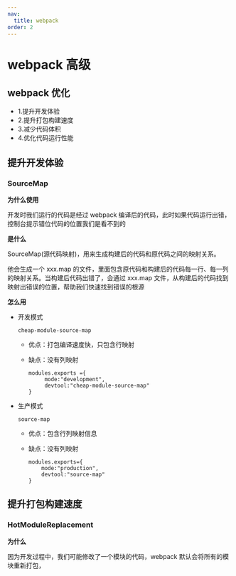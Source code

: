 ```yaml
---
nav:
  title: webpack
order: 2
---
```


# webpack 高级

## webpack 优化

- 1.提升开发体验
- 2.提升打包构建速度
- 3.减少代码体积
- 4.优化代码运行性能

## 提升开发体验

### SourceMap

**为什么使用**

开发时我们运行的代码是经过 webpack 编译后的代码，此时如果代码运行出错，控制台提示错位代码的位置我们是看不到的

**是什么**

SourceMap(源代码映射)，用来生成构建后的代码和原代码之间的映射关系。

他会生成一个 xxx.map 的文件，里面包含原代码和构建后的代码每一行、每一列的映射关系。当构建后代码出错了，会通过 xxx.map 文件，从构建后的代码找到映射出错误的位置，帮助我们快速找到错误的根源

**怎么用**

- 开发模式

  `cheap-module-source-map`

  - 优点：打包编译速度快，只包含行映射

  - 缺点：没有列映射

    ```
    modules.exports ={
    	 mode:"development",
    	 devtool:"cheap-module-source-map"
    }
    ```

- 生产模式

  `source-map`

  - 优点：包含行列映射信息

  - 缺点：没有列映射

    ```
    modules.exports={
    	mode:"production",
    	devtool:"source-map"
    }
    ```

## 提升打包构建速度

### HotModuleReplacement

**为什么**

因为开发过程中，我们可能修改了一个模块的代码，webpack 默认会将所有的模块重新打包，
